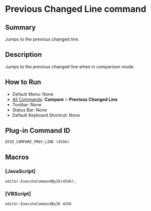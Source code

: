 # Previous Changed Line command

## Summary

Jumps to the previous changed line.

## Description

Jumps to the previous changed line when in comparison mode.

## How to Run

- Default Menu: None
- [All Commands](../tools/all_commands): **Compare** \> **Previous Changed Line**
- Toolbar: None
- Status Bar: None
- Default Keyboard Shortcut: None

## Plug-in Command ID

```
EEID_COMPARE_PREV_LINE (4556)```

## Macros

### \[JavaScript\]

```
editor.ExecuteCommandByID(4556);
```

### \[VBScript\]

```
editor.ExecuteCommandByID 4556
```
